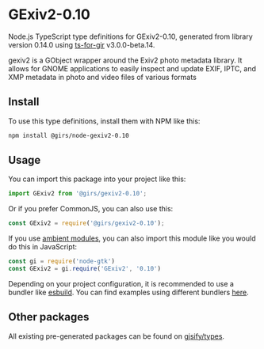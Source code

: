 
# GExiv2-0.10

Node.js TypeScript type definitions for GExiv2-0.10, generated from library version 0.14.0 using [ts-for-gir](https://github.com/gjsify/ts-for-gir) v3.0.0-beta.14.

gexiv2 is a GObject wrapper around the Exiv2 photo metadata library. It allows for GNOME applications to easily inspect and update EXIF, IPTC, and XMP metadata in photo and video files of various formats

## Install

To use this type definitions, install them with NPM like this:
```bash
npm install @girs/node-gexiv2-0.10
```

## Usage

You can import this package into your project like this:
```ts
import GExiv2 from '@girs/gexiv2-0.10';
```

Or if you prefer CommonJS, you can also use this:
```ts
const GExiv2 = require('@girs/gexiv2-0.10');
```

If you use [ambient modules](https://github.com/gjsify/ts-for-gir/tree/main/packages/cli#ambient-modules), you can also import this module like you would do this in JavaScript:

```ts
const gi = require('node-gtk')
const GExiv2 = gi.require('GExiv2', '0.10')
```

Depending on your project configuration, it is recommended to use a bundler like [esbuild](https://esbuild.github.io/). You can find examples using different bundlers [here](https://github.com/gjsify/ts-for-gir/tree/main/examples).

## Other packages

All existing pre-generated packages can be found on [gjsify/types](https://github.com/gjsify/types).